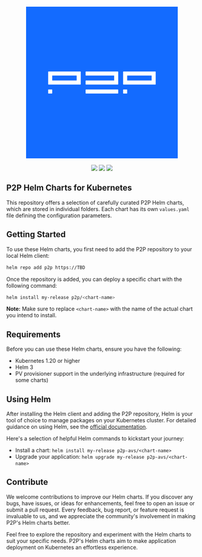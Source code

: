 <p align="center">
    <img width="400px" height=auto src="https://raw.githubusercontent.com/p2p-org/eigenlayer-operator/main/logo.png" />
</p>

<p align="center">
    <a href="https://x.com/P2Pvalidator"><img src="https://badgen.net/badge/twitter/@P2Pvalidator/1DA1F2?icon&label" /></a>
    <a href="https://github.com/p2p-org/avs-helm-charts"><img src="https://badgen.net/github/stars/p2p-org/avs-helm-charts?icon=github" /></a>
    <a href="https://github.com/p2p-org/avs-helm-charts"><img src="https://badgen.net/github/forks/p2p-org/avs-helm-charts?icon=github" /></a>
</p>

## P2P Helm Charts for Kubernetes

This repository offers a selection of carefully curated P2P Helm charts, which are stored in individual folders. Each chart has its own `values.yaml` file defining the configuration parameters.

## Getting Started

To use these Helm charts, you first need to add the P2P repository to your local Helm client:

```bash
helm repo add p2p https://TBD
```

Once the repository is added, you can deploy a specific chart with the following command:

```bash
helm install my-release p2p/<chart-name>
```

**Note:** Make sure to replace `<chart-name>` with the name of the actual chart you intend to install.

## Requirements

Before you can use these Helm charts, ensure you have the following:

* Kubernetes 1.20 or higher
* Helm 3
* PV provisioner support in the underlying infrastructure (required for some charts)

## Using Helm

After installing the Helm client and adding the P2P repository, Helm is your tool of choice to manage packages on your Kubernetes cluster. For detailed guidance on using Helm, see the [official documentation](https://helm.sh/docs/intro/using_helm/).

Here's a selection of helpful Helm commands to kickstart your journey:

* Install a chart: `helm install my-release p2p-avs/<chart-name>`
* Upgrade your application: `helm upgrade my-release p2p-avs/<chart-name>`

## Contribute

We welcome contributions to improve our Helm charts. If you discover any bugs, have issues, or ideas for enhancements, feel free to open an issue or submit a pull request. Every feedback, bug report, or feature request is invaluable to us, and we appreciate the community's involvement in making P2P's Helm charts better.

Feel free to explore the repository and experiment with the Helm charts to suit your specific needs. P2P's Helm charts aim to make application deployment on Kubernetes an effortless experience.
